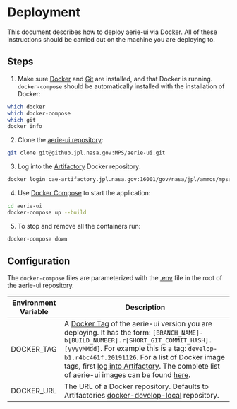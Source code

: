 # Deployment

This document describes how to deploy aerie-ui via Docker. All of these instructions should be carried out on the machine you are deploying to.

## Steps

1. Make sure [Docker][docker] and [Git][git] are installed, and that Docker is running. `docker-compose` should be automatically installed with the installation of Docker:

```bash
which docker
which docker-compose
which git
docker info
```

2. Clone the [aerie-ui repository][aerie-ui-repository]:

```bash
git clone git@github.jpl.nasa.gov:MPS/aerie-ui.git
```

3. Log into the [Artifactory][artifactory] Docker repository:

```bash
docker login cae-artifactory.jpl.nasa.gov:16001/gov/nasa/jpl/ammos/mpsa/aerie-ui
```

4. Use [Docker Compose][docker-compose] to start the application:

```bash
cd aerie-ui
docker-compose up --build
```

5. To stop and remove all the containers run:

```bash
docker-compose down
```

## Configuration

The `docker-compose` files are parameterized with the [.env](../.env) file in the root of the aerie-ui repository.

| Environment Variable | Description |
| - | - |
| DOCKER_TAG | A [Docker Tag][docker-tag] of the aerie-ui version you are deploying. It has the form: `[BRANCH_NAME]-b[BUILD_NUMBER].r[SHORT_GIT_COMMIT_HASH].[yyyyMMdd]`. For example this is a tag: `develop-b1.r4bc461f.20191126`. For a list of Docker image tags, first [log into Artifactory][artifactory-login]. The complete list of aerie-ui images can be found [here][artifactory-aerie-ui]. |
| DOCKER_URL | The URL of a Docker repository. Defaults to Artifactories [docker-develop-local][docker-develop-local] repository. |

[aerie-ui-repository]: https://github.jpl.nasa.gov/MPS/aerie-ui
[artifactory]: https://cae-artifactory.jpl.nasa.gov
[artifactory-aerie-ui]: https://cae-artifactory.jpl.nasa.gov/artifactory/webapp/#/artifacts/browse/tree/General/docker-develop-local/gov/nasa/jpl/ammos/mpsa/aerie-ui
[artifactory-login]: https://cae-artifactory.jpl.nasa.gov/artifactory/webapp/#/login
[docker]: https://www.docker.com/
[docker-compose]: https://docs.docker.com/compose/reference/
[docker-develop-local]: https://cae-artifactory.jpl.nasa.gov/artifactory/webapp/#/artifacts/browse/tree/General/docker-develop-local
[docker-tag]: https://docs.docker.com/engine/reference/commandline/tag/
[git]: https://git-scm.com/

